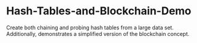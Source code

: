 # Hash-Tables-and-Blockchain-Demo
Create both chaining and probing hash tables from a large data set. Additionally, demonstrates a simplified version of the blockchain concept.
